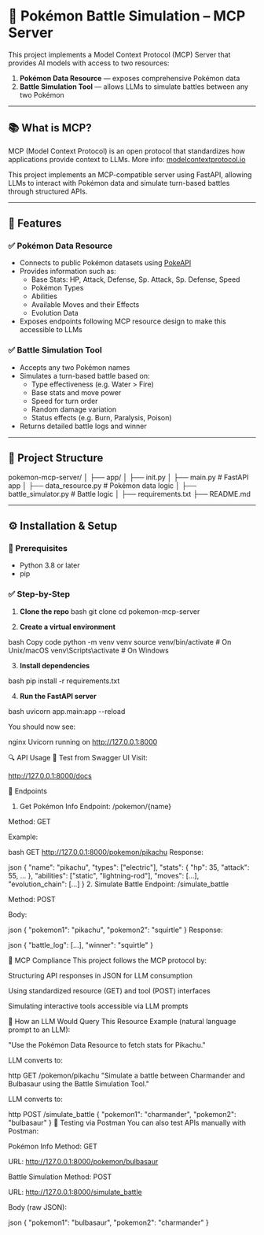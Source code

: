 # 🧠 Pokémon Battle Simulation – MCP Server

This project implements a Model Context Protocol (MCP) Server that provides AI models with access to two resources:

1. **Pokémon Data Resource** — exposes comprehensive Pokémon data
2. **Battle Simulation Tool** — allows LLMs to simulate battles between any two Pokémon

---

## 📚 What is MCP?

MCP (Model Context Protocol) is an open protocol that standardizes how applications provide context to LLMs. More info: [modelcontextprotocol.io](https://modelcontextprotocol.io/introduction)

This project implements an MCP-compatible server using FastAPI, allowing LLMs to interact with Pokémon data and simulate turn-based battles through structured APIs.

---

## 🚀 Features

### ✅ Pokémon Data Resource
- Connects to public Pokémon datasets using [PokeAPI](https://pokeapi.co)
- Provides information such as:
  - Base Stats: HP, Attack, Defense, Sp. Attack, Sp. Defense, Speed
  - Pokémon Types
  - Abilities
  - Available Moves and their Effects
  - Evolution Data
- Exposes endpoints following MCP resource design to make this accessible to LLMs

### ✅ Battle Simulation Tool
- Accepts any two Pokémon names
- Simulates a turn-based battle based on:
  - Type effectiveness (e.g. Water > Fire)
  - Base stats and move power
  - Speed for turn order
  - Random damage variation
  - Status effects (e.g. Burn, Paralysis, Poison)
- Returns detailed battle logs and winner

---

## 📁 Project Structure

pokemon-mcp-server/
│
├── app/
│ ├── init.py
│ ├── main.py # FastAPI app
│ ├── data_resource.py # Pokémon data logic
│ ├── battle_simulator.py # Battle logic
│
├── requirements.txt
├── README.md


---

## ⚙️ Installation & Setup

### 🐍 Prerequisites
- Python 3.8 or later
- pip

### ✅ Step-by-Step

1. **Clone the repo**
bash
git clone <your-repo-url>
cd pokemon-mcp-server

2. **Create a virtual environment**

bash
Copy code
python -m venv venv
source venv/bin/activate      # On Unix/macOS
venv\Scripts\activate         # On Windows

3. **Install dependencies**

bash
pip install -r requirements.txt

4. **Run the FastAPI server**

bash
uvicorn app.main:app --reload

You should now see:

nginx
Uvicorn running on http://127.0.0.1:8000


🔍 API Usage
🧪 Test from Swagger UI
Visit:

http://127.0.0.1:8000/docs


📌 Endpoints
1. Get Pokémon Info
Endpoint: /pokemon/{name}

Method: GET

Example:

bash
GET http://127.0.0.1:8000/pokemon/pikachu
Response:

json
{
  "name": "pikachu",
  "types": ["electric"],
  "stats": {
    "hp": 35,
    "attack": 55,
    ...
  },
  "abilities": ["static", "lightning-rod"],
  "moves": [...],
  "evolution_chain": [...]
}
2. Simulate Battle
Endpoint: /simulate_battle

Method: POST

Body:

json
{
  "pokemon1": "pikachu",
  "pokemon2": "squirtle"
}
Response:

json
{
  "battle_log": [...],
  "winner": "squirtle"
}


🤖 MCP Compliance
This project follows the MCP protocol by:

Structuring API responses in JSON for LLM consumption

Using standardized resource (GET) and tool (POST) interfaces

Simulating interactive tools accessible via LLM prompts

📄 How an LLM Would Query This Resource
Example (natural language prompt to an LLM):

"Use the Pokémon Data Resource to fetch stats for Pikachu."

LLM converts to:

http
GET /pokemon/pikachu
"Simulate a battle between Charmander and Bulbasaur using the Battle Simulation Tool."

LLM converts to:

http
POST /simulate_battle
{
  "pokemon1": "charmander",
  "pokemon2": "bulbasaur"
}
🧪 Testing via Postman
You can also test APIs manually with Postman:

Pokémon Info
Method: GET

URL: http://127.0.0.1:8000/pokemon/bulbasaur

Battle Simulation
Method: POST

URL: http://127.0.0.1:8000/simulate_battle

Body (raw JSON):

json
{
  "pokemon1": "bulbasaur",
  "pokemon2": "charmander"
}